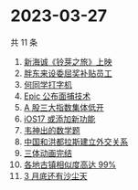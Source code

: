 # 2023-03-27

共 11 条

<!-- BEGIN ZHIHUSEARCH -->
<!-- 最后更新时间 Mon Mar 27 2023 13:11:53 GMT+0800 (China Standard Time) -->
1. [新海诚《铃芽之旅》上映](https://www.zhihu.com/search?q=新海诚《铃芽之旅》上映)
1. [胖东来设委屈奖补贴员工](https://www.zhihu.com/search?q=胖东来设委屈奖补贴员工)
1. [何同学打字机](https://www.zhihu.com/search?q=何同学打字机)
1. [Epic 公布面捕技术](https://www.zhihu.com/search?q=Epic%20公布面捕技术)
1. [A 股三大指数集体低开](https://www.zhihu.com/search?q=A%20股三大指数集体低开)
1. [iOS17 或添加新功能](https://www.zhihu.com/search?q=iOS17%20或添加新功能)
1. [韦神出的数学题](https://www.zhihu.com/search?q=韦神出的数学题)
1. [中国和洪都拉斯建立外交关系](https://www.zhihu.com/search?q=中国和洪都拉斯建立外交关系)
1. [三体动画完结](https://www.zhihu.com/search?q=三体动画完结)
1. [各地古镇相似度高达 99%](https://www.zhihu.com/search?q=各地古镇相似度高达%2099%)
1. [3 月底还有沙尘天](https://www.zhihu.com/search?q=3%20月底还有沙尘天)
<!-- END ZHIHUSEARCH -->
